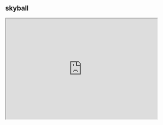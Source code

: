 
## skyball
<iframe src="https://sfmemz.github.io/skyball/" width="480" height="320">
<a href="/index.html">More Games</a>
